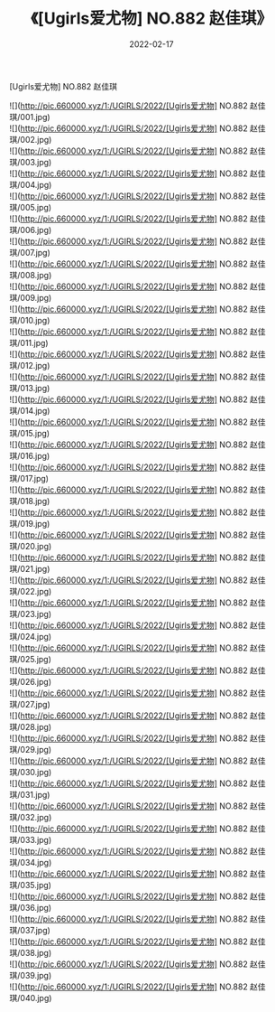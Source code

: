 ﻿---
layout: post
title:  《[Ugirls爱尤物] NO.882 赵佳琪》
date:   2022-02-17
img: http://pic.660000.xyz/1:/UGIRLS/2022/[Ugirls爱尤物] NO.882 赵佳琪/000.jpg
categories: [美女, 清纯, 唯美]
---

[Ugirls爱尤物] NO.882 赵佳琪

 ![](http://pic.660000.xyz/1:/UGIRLS/2022/[Ugirls爱尤物] NO.882 赵佳琪/001.jpg) <br>![](http://pic.660000.xyz/1:/UGIRLS/2022/[Ugirls爱尤物] NO.882 赵佳琪/002.jpg) <br>![](http://pic.660000.xyz/1:/UGIRLS/2022/[Ugirls爱尤物] NO.882 赵佳琪/003.jpg) <br>![](http://pic.660000.xyz/1:/UGIRLS/2022/[Ugirls爱尤物] NO.882 赵佳琪/004.jpg) <br>![](http://pic.660000.xyz/1:/UGIRLS/2022/[Ugirls爱尤物] NO.882 赵佳琪/005.jpg) <br>![](http://pic.660000.xyz/1:/UGIRLS/2022/[Ugirls爱尤物] NO.882 赵佳琪/006.jpg) <br>![](http://pic.660000.xyz/1:/UGIRLS/2022/[Ugirls爱尤物] NO.882 赵佳琪/007.jpg) <br>![](http://pic.660000.xyz/1:/UGIRLS/2022/[Ugirls爱尤物] NO.882 赵佳琪/008.jpg) <br>![](http://pic.660000.xyz/1:/UGIRLS/2022/[Ugirls爱尤物] NO.882 赵佳琪/009.jpg) <br>![](http://pic.660000.xyz/1:/UGIRLS/2022/[Ugirls爱尤物] NO.882 赵佳琪/010.jpg) <br>![](http://pic.660000.xyz/1:/UGIRLS/2022/[Ugirls爱尤物] NO.882 赵佳琪/011.jpg) <br>![](http://pic.660000.xyz/1:/UGIRLS/2022/[Ugirls爱尤物] NO.882 赵佳琪/012.jpg) <br>![](http://pic.660000.xyz/1:/UGIRLS/2022/[Ugirls爱尤物] NO.882 赵佳琪/013.jpg) <br>![](http://pic.660000.xyz/1:/UGIRLS/2022/[Ugirls爱尤物] NO.882 赵佳琪/014.jpg) <br>![](http://pic.660000.xyz/1:/UGIRLS/2022/[Ugirls爱尤物] NO.882 赵佳琪/015.jpg) <br>![](http://pic.660000.xyz/1:/UGIRLS/2022/[Ugirls爱尤物] NO.882 赵佳琪/016.jpg) <br>![](http://pic.660000.xyz/1:/UGIRLS/2022/[Ugirls爱尤物] NO.882 赵佳琪/017.jpg) <br>![](http://pic.660000.xyz/1:/UGIRLS/2022/[Ugirls爱尤物] NO.882 赵佳琪/018.jpg) <br>![](http://pic.660000.xyz/1:/UGIRLS/2022/[Ugirls爱尤物] NO.882 赵佳琪/019.jpg) <br>![](http://pic.660000.xyz/1:/UGIRLS/2022/[Ugirls爱尤物] NO.882 赵佳琪/020.jpg) <br>![](http://pic.660000.xyz/1:/UGIRLS/2022/[Ugirls爱尤物] NO.882 赵佳琪/021.jpg) <br>![](http://pic.660000.xyz/1:/UGIRLS/2022/[Ugirls爱尤物] NO.882 赵佳琪/022.jpg) <br>![](http://pic.660000.xyz/1:/UGIRLS/2022/[Ugirls爱尤物] NO.882 赵佳琪/023.jpg) <br>![](http://pic.660000.xyz/1:/UGIRLS/2022/[Ugirls爱尤物] NO.882 赵佳琪/024.jpg) <br>![](http://pic.660000.xyz/1:/UGIRLS/2022/[Ugirls爱尤物] NO.882 赵佳琪/025.jpg) <br>![](http://pic.660000.xyz/1:/UGIRLS/2022/[Ugirls爱尤物] NO.882 赵佳琪/026.jpg) <br>![](http://pic.660000.xyz/1:/UGIRLS/2022/[Ugirls爱尤物] NO.882 赵佳琪/027.jpg) <br>![](http://pic.660000.xyz/1:/UGIRLS/2022/[Ugirls爱尤物] NO.882 赵佳琪/028.jpg) <br>![](http://pic.660000.xyz/1:/UGIRLS/2022/[Ugirls爱尤物] NO.882 赵佳琪/029.jpg) <br>![](http://pic.660000.xyz/1:/UGIRLS/2022/[Ugirls爱尤物] NO.882 赵佳琪/030.jpg) <br>![](http://pic.660000.xyz/1:/UGIRLS/2022/[Ugirls爱尤物] NO.882 赵佳琪/031.jpg) <br>![](http://pic.660000.xyz/1:/UGIRLS/2022/[Ugirls爱尤物] NO.882 赵佳琪/032.jpg) <br>![](http://pic.660000.xyz/1:/UGIRLS/2022/[Ugirls爱尤物] NO.882 赵佳琪/033.jpg) <br>![](http://pic.660000.xyz/1:/UGIRLS/2022/[Ugirls爱尤物] NO.882 赵佳琪/034.jpg) <br>![](http://pic.660000.xyz/1:/UGIRLS/2022/[Ugirls爱尤物] NO.882 赵佳琪/035.jpg) <br>![](http://pic.660000.xyz/1:/UGIRLS/2022/[Ugirls爱尤物] NO.882 赵佳琪/036.jpg) <br>![](http://pic.660000.xyz/1:/UGIRLS/2022/[Ugirls爱尤物] NO.882 赵佳琪/037.jpg) <br>![](http://pic.660000.xyz/1:/UGIRLS/2022/[Ugirls爱尤物] NO.882 赵佳琪/038.jpg) <br>![](http://pic.660000.xyz/1:/UGIRLS/2022/[Ugirls爱尤物] NO.882 赵佳琪/039.jpg) <br>![](http://pic.660000.xyz/1:/UGIRLS/2022/[Ugirls爱尤物] NO.882 赵佳琪/040.jpg) <br>